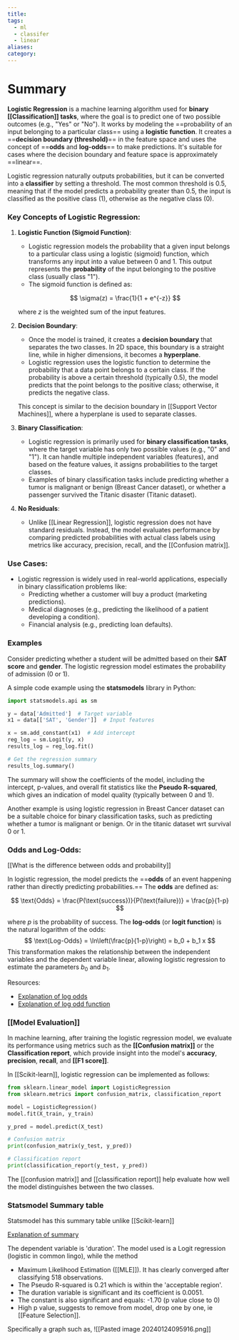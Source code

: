 ```yaml
---
title: 
tags:
  - ml
  - classifer
  - linear
aliases: 
category:
---
```

# Summary

**Logistic Regression** is a machine learning algorithm used for **binary [[Classification]] tasks**, where the goal is to predict one of two possible outcomes (e.g., "Yes" or "No").  It works by modeling the ==probability of an input belonging to a particular class== using a **logistic function**.  It creates a ==**decision boundary (threshold)**== in the feature space and uses the concept of ==**odds** and **log-odds**== to make predictions. It's suitable for cases where the decision boundary and feature space is approximately ==linear==.

Logistic regression naturally outputs probabilities, but it can be converted into a **classifier** by setting a threshold. The most common threshold is 0.5, meaning that if the model predicts a probability greater than 0.5, the input is classified as the positive class (1), otherwise as the negative class (0).

### Key Concepts of Logistic Regression:

1. **Logistic Function (Sigmoid Function)**:
   - Logistic regression models the probability that a given input belongs to a particular class using a logistic (sigmoid) function, which transforms any input into a value between 0 and 1. This output represents the **probability** of the input belonging to the positive class (usually class "1").
   - The sigmoid function is defined as:

   $$ \sigma(z) = \frac{1}{1 + e^{-z}} $$

   where $z$ is the weighted sum of the input features.

2. **Decision Boundary**:

   - Once the model is trained, it creates a **decision boundary** that separates the two classes. In 2D space, this boundary is a straight line, while in higher dimensions, it becomes a **hyperplane**.
   - Logistic regression uses the logistic function to determine the probability that a data point belongs to a certain class. If the probability is above a certain threshold (typically 0.5), the model predicts that the point belongs to the positive class; otherwise, it predicts the negative class.

   This concept is similar to the decision boundary in [[Support Vector Machines]], where a hyperplane is used to separate classes.

3. **Binary Classification**:
   - Logistic regression is primarily used for **binary classification tasks**, where the target variable has only two possible values (e.g., "0" and "1"). It can handle multiple independent variables (features), and based on the feature values, it assigns probabilities to the target classes.
   - Examples of binary classification tasks include predicting whether a tumor is malignant or benign (Breast Cancer dataset), or whether a passenger survived the Titanic disaster (Titanic dataset).

4. **No Residuals**:
   - Unlike [[Linear Regression]], logistic regression does not have standard residuals. Instead, the model evaluates performance by comparing predicted probabilities with actual class labels using metrics like accuracy, precision, recall, and the [[Confusion matrix]].

### Use Cases:
- Logistic regression is widely used in real-world applications, especially in binary classification problems like:
  - Predicting whether a customer will buy a product (marketing predictions).
  - Medical diagnoses (e.g., predicting the likelihood of a patient developing a condition).
  - Financial analysis (e.g., predicting loan defaults).
### Examples

Consider predicting whether a student will be admitted based on their **SAT score** and **gender**. The logistic regression model estimates the probability of admission (0 or 1).

A simple code example using the **statsmodels** library in Python:

```python
import statsmodels.api as sm

y = data['Admitted']  # Target variable
x1 = data[['SAT', 'Gender']]  # Input features

x = sm.add_constant(x1)  # Add intercept
reg_log = sm.Logit(y, x)
results_log = reg_log.fit()

# Get the regression summary
results_log.summary()
```

The summary will show the coefficients of the model, including the intercept, p-values, and overall fit statistics like the **Pseudo R-squared**, which gives an indication of model quality (typically between 0 and 1).

Another example is using logistic regression in Breast Cancer dataset can be a suitable choice for binary classification tasks, such as predicting whether a tumor is malignant or benign. Or in the titanic dataset wrt survival 0 or 1.

### Odds and Log-Odds:

[[What is the difference between odds and probability]]

In logistic regression, the model predicts the ==**odds** of an event happening rather than directly predicting probabilities.== The **odds** are defined as:

$$ \text{Odds} = \frac{P(\text{success})}{P(\text{failure})} = \frac{p}{1-p} $$

  where $p$ is the probability of success. The **log-odds** (or **logit function**) is the natural logarithm of the odds:
  $$ \text{Log-Odds} = \ln\left(\frac{p}{1-p}\right) = b_0 + b_1 x $$
  This transformation makes the relationship between the independent variables and the dependent variable linear, allowing logistic regression to estimate the parameters $b_0$ and $b_1$.

Resources:
- [Explanation of log odds](https://www.youtube.com/watch?v=ARfXDSkQf1Y)
- [Explanation of log odd function](https://www.youtube.com/watch?v=fJ53tIDbvTM)

### [[Model Evaluation]]

In machine learning, after training the logistic regression model, we evaluate its performance using metrics such as the **[[Confusion matrix]]** or the **Classification report**, which provide insight into the model's **accuracy**, **precision**, **recall**, and **[[F1 score]]**.

In [[Scikit-learn]], logistic regression can be implemented as follows:

```python
from sklearn.linear_model import LogisticRegression
from sklearn.metrics import confusion_matrix, classification_report

model = LogisticRegression()
model.fit(X_train, y_train)

y_pred = model.predict(X_test)

# Confusion matrix
print(confusion_matrix(y_test, y_pred))

# Classification report
print(classification_report(y_test, y_pred))
```

The [[confusion matrix]] and [[classification report]] help evaluate how well the model distinguishes between the two classes.

### Statsmodel Summary table

Statsmodel has this summary table unlike [[Scikit-learn]]

[Explanation of summary](https://youtu.be/JwUj5M8QY4U?t=658)

The dependent variable is 'duration'. The model used is a Logit regression (logistic in common lingo), while the method 
- Maximum Likelihood Estimation ([[MLE]]). It has clearly converged after classifying 518 observations.
- The Pseudo R-squared is 0.21 which is within the 'acceptable region'.
- The duration variable is significant and its coefficient is 0.0051.
- The constant is also significant and equals: -1.70 (p value close to 0)
- High p value, suggests to remove from model, drop one by one, ie [[Feature Selection]].

Specifically a graph such as,
![[Pasted image 20240124095916.png]]

